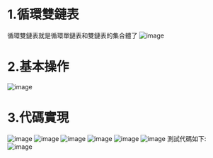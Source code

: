 # 1.循環雙鏈表
循環雙鏈表就是循環單鏈表和雙鏈表的集合體了
![image](https://github.com/user-attachments/assets/a103fc09-c1c2-4ea3-904b-0d5bd5a950b2)
# 2.基本操作
![image](https://github.com/user-attachments/assets/486c3bac-73ca-486e-a526-cd8784d2b2c4)
# 3.代碼實現
![image](https://github.com/user-attachments/assets/a45a0909-df29-4d45-8775-0650624e6195)
![image](https://github.com/user-attachments/assets/5c184159-8717-476f-9f83-058caf115258)
![image](https://github.com/user-attachments/assets/3e4040ef-8a42-42c1-9c15-ccd09283a782)
![image](https://github.com/user-attachments/assets/1fd04b44-492f-4b3f-86dc-550775ed92e1)
![image](https://github.com/user-attachments/assets/fe8ab9d8-cae8-477d-a76c-7ac4d31fa9df)
![image](https://github.com/user-attachments/assets/f8afb316-7aa9-41b1-89e5-077d29d3d097)
測試代碼如下:
![image](https://github.com/user-attachments/assets/35d13a7e-ad76-4510-9960-d86e9d631126)



